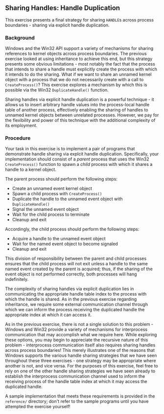 ## Sharing Handles: Handle Duplication

This exercise presents a final strategy for sharing `HANDLE`s across process boundaries - sharing via explicit handle duplication.

### Background

Windows and the Win32 API support a variety of mechanisms for sharing references to kernel objects across process boundaries. The previous exercise looked at using inheritance to achieve this end, but this strategy presents some obvious limitations - most notably the fact that the process that intends to share a handle must explicitly create the process with which it intends to do the sharing. What if we want to share an unnamed kernel object with a process that we do not necessarily create with a call to `CreateProcess()`? This exercise explores a mechanism by which this is possible via the Win32 `DuplicateHandle()` function.

Sharing handles via explicit handle duplication is a powerful technique - it allows us to insert arbitrary handle values into the process-local handle table of another process, effectively enabling the sharing of handles to unnamed kernel objects between unrelated processes. However, we pay for the flexibility and power of this technique with the additional complexity of its employment.

### Procedure

Your task in this exercise is to implement a pair of programs that demonstrate handle sharing via explcit handle duplication. Specifically, your implementation should consist of a _parent_ process that uses the Win32 `CreateProcess()` function to spawn a _child_ process with which it shares a handle to a kernel object.

The parent process should perform the following steps:

- Create an unnamed event kernel object
- Spawn a child process with `CreateProcess()`
- Duplicate the handle to the unnamed event object with `DuplicateHandle()`
- Signal the unnamed event object
- Wait for the child process to terminate
- Cleanup and exit

Accordingly, the child process should perform the following steps:

- Acquire a handle to the unnamed event object
- Wait for the named event object to become signaled
- Cleanup and exit

This division of responsibility between the parent and child processes ensures that the child process will not exit unless a handle to the same named event created by the parent is acquired; thus, if the sharing of the event object is not performed correctly, both processes will hang indefinitely.

The complexity of sharing handles via explicit duplication lies in communicating the appropriate handle table index to the process with which the handle is shared. As in the previous exercise regarding inheritance, we require some external communication channel through which we can inform the process receiving the duplicated handle the appropriate index at which it can access it.

As in the previous exercise, there is not a single solution to this problem - Windows and Win32 provide a variety of mechanisms for interprocess communication that may accomplish what we require here. While exploring these options, you may begin to appreciate the recursive nature of this problem - interprocess communication itself also requires sharing handles across process boundaries! This merely illustrates one of the reasons that Windows supports the various handle sharing strategies that we have seen throughout these three exercises - one strategy may be appropriate where another is not, and vice versa. For the purposes of this exercise, feel free to rely on one of the other handle sharing strategies we have seen already to establish the interprocess communication channel used to inform the receiving process of the handle table index at which it may access the duplicated handle.

A sample implementation that meets these requirements is provided in the `reference/` directory; don't refer to the sample programs until you have attempted the exercise yourself!